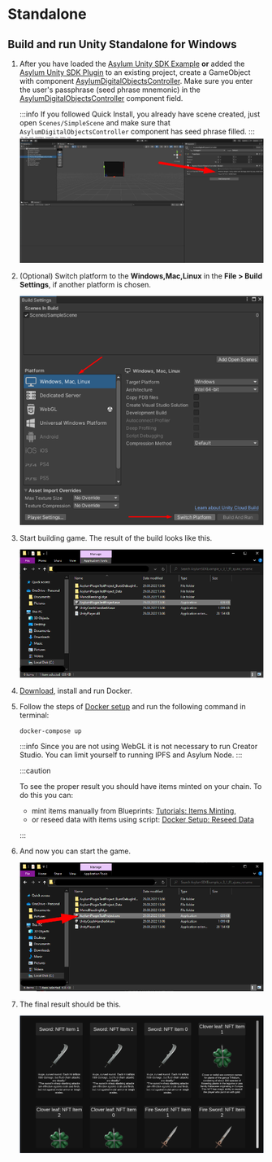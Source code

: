 # Standalone

## Build and run Unity Standalone for Windows
1. After you have loaded the [Asylum Unity SDK Example](https://gitlab.com/asylum-space/asylum-unity-sdk-example) **or** added the [Asylum Unity SDK Plugin](https://gitlab.com/asylum-space/asylum-unity-sdk) to an existing project, create a GameObject with component [AsylumDigitalObjectsController](https://gitlab.com/asylum-space/asylum-unity-sdk/-/tree/main/AsylumSDK/AsylumDigitalObjectsController.cs). Make sure you enter the user's passphrase (seed phrase mnemonic) in the [AsylumDigitalObjectsController](https://gitlab.com/asylum-space/asylum-unity-sdk/-/tree/main/AsylumSDK/AsylumDigitalObjectsController.cs) component field.

    :::info
    If you followed Quick Install, you already have scene created, just open `Scenes/SimpleScene` and make sure that `AsylumDigitalObjectsController` component has seed phrase filled.
    :::
    ![](img/set_secret_phrase.png)

2. (Optional) Switch platform to the **Windows,Mac,Linux** in the **File > Build Settings**, if another platform is chosen.

    ![](img/standalone_switchBuild.png)

3. Start building game. The result of the build looks like this.

    ![](img/standalone_rightBuild.png)

4. [Download](https://docs.docker.com/get-docker/), install and run Docker.

3. Follow the steps of [Docker setup](../../asylum-ui/creator-studio/installation-docker) and run the following command in terminal:

    ```
    docker-compose up
    ```

    :::info 
    Since you are not using WebGL it is not necessary to run Creator Studio. You can limit yourself to running IPFS and Asylum Node.
    :::

    :::caution

    To see the proper result you should have items minted on your chain. To do this you can:
    - mint items manually from Blueprints: [Tutorials: Items Minting](../../tutorials/testing-guide-items-minting),
    - or reseed data with items using script: [Docker Setup: Reseed Data](../../asylum-ui/creator-studio/installation-docker#reseed-data)

    :::

6. And now you can start the game.

    ![](img/standalone_startGame.png)

7. The final result should be this.

    ![](img/standalone_final.png)
